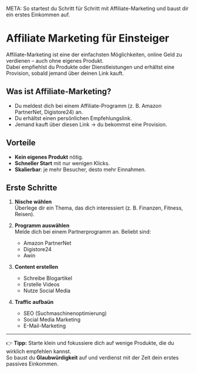 META: So startest du Schritt für Schritt mit Affiliate-Marketing und baust dir ein erstes Einkommen auf.

# Affiliate Marketing für Einsteiger

Affiliate-Marketing ist eine der einfachsten Möglichkeiten, online Geld zu verdienen – auch ohne eigenes Produkt.  
Dabei empfiehlst du Produkte oder Dienstleistungen und erhältst eine Provision, sobald jemand über deinen Link kauft.

## Was ist Affiliate-Marketing?

- Du meldest dich bei einem Affiliate-Programm (z. B. Amazon PartnerNet, Digistore24) an.  
- Du erhältst einen persönlichen Empfehlungslink.  
- Jemand kauft über diesen Link → du bekommst eine Provision.  

## Vorteile

- **Kein eigenes Produkt** nötig.  
- **Schneller Start** mit nur wenigen Klicks.  
- **Skalierbar**: je mehr Besucher, desto mehr Einnahmen.  

## Erste Schritte

1. **Nische wählen**  
   Überlege dir ein Thema, das dich interessiert (z. B. Finanzen, Fitness, Reisen).  

2. **Programm auswählen**  
   Melde dich bei einem Partnerprogramm an. Beliebt sind:  
   - Amazon PartnerNet  
   - Digistore24  
   - Awin  

3. **Content erstellen**  
   - Schreibe Blogartikel  
   - Erstelle Videos  
   - Nutze Social Media  

4. **Traffic aufbaün**  
   - SEO (Suchmaschinenoptimierung)  
   - Social Media Marketing  
   - E-Mail-Marketing  

---

👉 **Tipp:** Starte klein und fokussiere dich auf wenige Produkte, die du wirklich empfehlen kannst.  
So baust du **Glaubwürdigkeit** auf und verdienst mit der Zeit dein erstes passives Einkommen.
